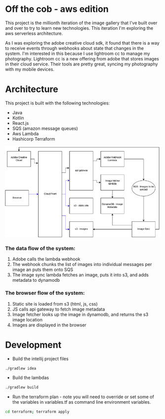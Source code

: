 Off the cob - aws edition
=============
This project is the millionth iteration of the image gallery that I've
built over and over to try to learn new technologies. This
iteration I'm exploring the aws serverless architecture.

As I was exploring the adobe creative cloud sdk, it found that there is
a way to receive events through webhooks about state that 
changes in the system. I'm interested in this because I use lightroom cc to 
manage my photography. Lightroom cc is a new offering from adobe that stores
images in their cloud service. Their tools are pretty great, syncing my photography
with my mobile devices.

# Architecture
This project is built with the following technologies:
* Java
* Kotlin
* React.js
* SQS (amazon message queues)
* Aws Lambda
* Hashicorp Terraform

![architecture](architecture.png)

### The data flow of the system:
1. Adobe calls the lambda webhook
1. The webhook chunks the list of images into individual messages per image an puts them onto SQS
1. The image sync lambda fetches an image, puts it into s3, and adds metadata to dynamodb

### The browser flow of the system:
1. Static site is loaded from s3 (html, js, css)
1. JS calls api gateway to fetch image metadata
1. Image fetcher looks up the image in dynamodb, and returns the s3 image location
1. Images are displayed in the browser

# Development
* Build the intellij project files
```bash
./gradlew idea
```

* Build the lambdas
```bash
./gradlew build
```

* Run the terraform plan - note you will need to override or set some of the variables
in variables.tf as command line environment variables. 
```bash
cd terraform; terraform apply
```